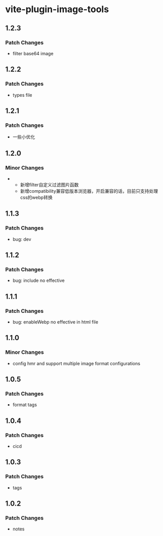 # vite-plugin-image-tools

## 1.2.3

### Patch Changes

- filter base64 image

## 1.2.2

### Patch Changes

- types file

## 1.2.1

### Patch Changes

- 一些小优化

## 1.2.0

### Minor Changes

- - 新增filter自定义过滤图片函数
  - 新增compatibility兼容低版本浏览器，开启兼容的话，目前只支持处理css的webp转换

## 1.1.3

### Patch Changes

- bug: dev

## 1.1.2

### Patch Changes

- bug: include no effective

## 1.1.1

### Patch Changes

- bug: enableWebp no effective in html file

## 1.1.0

### Minor Changes

- config hmr and support multiple image format configurations

## 1.0.5

### Patch Changes

- format tags

## 1.0.4

### Patch Changes

- cicd

## 1.0.3

### Patch Changes

- tags

## 1.0.2

### Patch Changes

- notes
